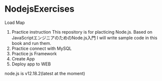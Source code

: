 # NodejsExercises

Load Map

1. Practice instruction
This repository is for placticing Node.js.
Based on JavaScriptエンジニアのためのNode.js入門
I will write sample code in this book and run them.
2. Practice connect with MySQL
3. Practice js Framework
4. Create App
5. Deploy app to WEB

node.js is v12.18.2(latest at the moment)